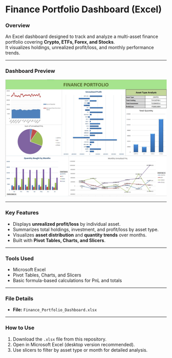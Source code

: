# Finance Portfolio Dashboard (Excel)

### Overview
An Excel dashboard designed to track and analyze a multi-asset finance portfolio covering **Crypto, ETFs, Forex, and Stocks**.  
It visualizes holdings, unrealized profit/loss, and monthly performance trends.

---

### Dashboard Preview
![Finance Portfolio Dashboard](https://raw.githubusercontent.com/lahiriyatin/Portfolio_Dashboard/main/portfolio_dashboard.jpg)

---

### Key Features
- Displays **unrealized profit/loss** by individual asset.  
- Summarizes total holdings, investment, and profit/loss by asset type.  
- Visualizes **asset distribution** and **quantity trends** over months.  
- Built with **Pivot Tables, Charts, and Slicers**.  

---

### Tools Used
- Microsoft Excel  
- Pivot Tables, Charts, and Slicers  
- Basic formula-based calculations for PnL and totals  

---

### File Details
- **File:** `Finance_Portfolio_Dashboard.xlsx`

---

### How to Use
1. Download the `.xlsx` file from this repository.  
2. Open in Microsoft Excel (desktop version recommended).  
3. Use slicers to filter by asset type or month for detailed analysis.  

